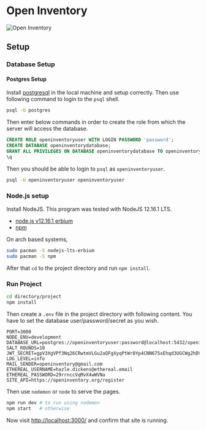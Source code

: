 # Open Inventory

![Open Inventory](https://github.com/openinventoryorg/backend-api/raw/master/assets/full_logo.png)

## Setup

### Database Setup

#### Postgres Setup

Install [postgresql](https://www.postgresql.org/) in the local machine and setup correctly. Then use following command to login to the `psql` shell.

```bash
psql -U postgres
```

 Then enter below commands in order to create the role from which the server will access the database.

```sql
CREATE ROLE openinventoryuser WITH LOGIN PASSWORD 'password';
CREATE DATABASE openinventorydatabase;
GRANT ALL PRIVILEGES ON DATABASE openinventorydatabase TO openinventoryuser;
\q
```

Then you should be able to login to `psql` as `openinventoryuser`.

```bash
psql -U openinventoryuser openinventoryuser
```

### Node.js setup

Install NodeJS. This program was tested with NodeJS 12.16.1 LTS.

* [node.js v12.16.1 erbium](https://nodejs.org/en/)
* [npm](https://www.npmjs.com/get-npm)

On arch based systems,

```bash
sudo pacman -S nodejs-lts-erbium
sudo pacman -S npm
```

 After that `cd` to the project directory and run `npm install`.

### Run Project

```bash
cd directory/project
npm install
```

Then create a `.env` file in the project directory with following content.
You have to set the database user/password/secret as you wish.

```text
PORT=3000
NODE_ENV=development
DATABASE_URL=postgres://openinventoryuser:password@localhost:5432/openinventorydatabase
SALT_ROUNDS=10
JWT_SECRET=gpV3XgVPf3Nq26CRwtmVLGu2aQFgXyqPtWr8Yp4CNN675xEhqd3UGCWg2hDVpvDq
LOG_LEVEL=info
MAIL_SENDER=openinventory@gmail.com
ETHEREAL_USERNAME=hazle.dickens@ethereal.email
ETHEREAL_PASSWORD=29rrnccVqMvX4wWVNa
SITE_API=https://openinventory.org/register
```

Then use `nodemon` or `node` to serve the pages.

```bash
npm run dev # to run using nodemon
npm start   # otherwise
```

Now visit <http://localhost:3000/> and confirm that site is running.
